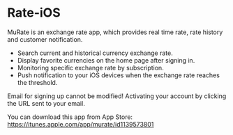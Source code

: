 # Rate-iOS
MuRate is an exchange rate app, which provides real time rate, rate history and customer notification.
- Search current and historical currency exchange rate.
- Display favorite currencies on the home page after signing in.
- Monitoring specific exchange rate by subscription.
- Push notification to your iOS devices when the exchange rate reaches the threshold.

Email for signing up cannot be modified! Activating your account by clicking the URL sent to your email.

You can download this app from App Store: https://itunes.apple.com/app/murate/id1139573801

